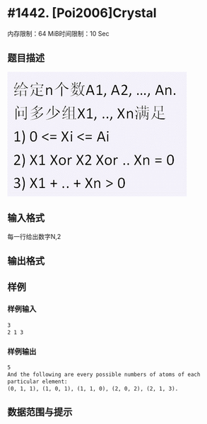 # #1442. [Poi2006]Crystal

内存限制：64 MiB时间限制：10 Sec

## 题目描述

![](images/1442.jpg)

## 输入格式

每一行给出数字N,2

## 输出格式

## 样例

### 样例输入

    
    3
    2 1 3
    
    

### 样例输出

    
    5
    And the following are every possible numbers of atoms of each particular element:
    (0, 1, 1), (1, 0, 1), (1, 1, 0), (2, 0, 2), (2, 1, 3).
    

## 数据范围与提示
